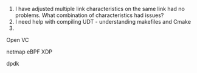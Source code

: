 1. I have adjusted multiple link characteristics on the same link had no problems. What combination of characteristics had issues?
2. I need help with compiling UDT - understanding makefiles and Cmake
3. 

Open VC

netmap 
eBPF 
XDP


dpdk